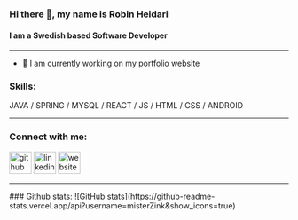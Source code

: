 ### Hi there 👋, my name is Robin Heidari
#### I am a Swedish based Software Developer

<hr>

- 🔭 I am currently working on my portfolio website 

### Skills: 
JAVA / SPRING / MYSQL / REACT / JS / HTML / CSS / ANDROID

<hr>



### Connect with me:
[<img src='https://cdn-icons-png.flaticon.com/512/733/733553.png' alt='github' height='40'>](https://github.com/misterZink)  [<img src='https://cdn-icons-png.flaticon.com/512/174/174857.png' alt='linkedin' height='40'>](https://www.linkedin.com/in/robin-heidari/)  [<img src='https://cdn-icons-png.flaticon.com/512/841/841364.png' alt='website' height='40'>](https://robinheidari.com)  

<hr>
### Github stats:
![GitHub stats](https://github-readme-stats.vercel.app/api?username=misterZink&show_icons=true)  

